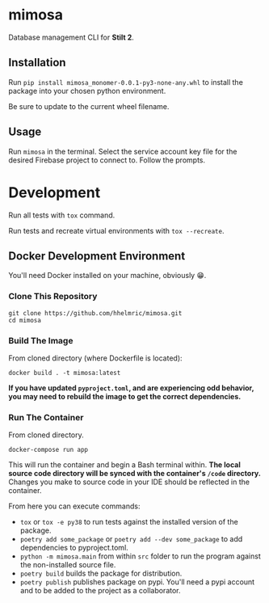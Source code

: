 # mimosa 
Database management CLI for **Stilt 2**.

## Installation
Run `pip install mimosa_monomer-0.0.1-py3-none-any.whl` to install the package
into your chosen python environment.

Be sure to update to the current wheel filename.

## Usage
Run `mimosa` in the terminal. Select the service account key file for the
desired Firebase project to connect to. Follow the prompts.

# Development
Run all tests with `tox` command.

Run tests and recreate virtual environments with `tox --recreate`.

## Docker Development Environment
You'll need Docker installed on your machine, obviously 😁.

### Clone This Repository
```
git clone https://github.com/hhelmric/mimosa.git
cd mimosa
```

### Build The Image

From cloned directory (where Dockerfile is located):
```
docker build . -t mimosa:latest
```

**If you have updated `pyproject.toml`, and are experiencing odd behavior, 
you may need to rebuild the image to get the correct dependencies.**

### Run The Container
From cloned directory.
```
docker-compose run app
```

This will run the container and begin a Bash terminal within. **The local source code directory will be synced with the container's `/code` directory.** Changes you make to source code in your IDE should be reflected in the container.

From here you can execute commands:

*  `tox` or `tox -e py38` to run tests against the installed version of the package.
*  `poetry add some_package` or `poetry add --dev some_package` to add dependencies to pyproject.toml.
*  `python -m mimosa.main` from within `src` folder to run the program against the non-installed source file.
*  `poetry build` builds the package for distribution.
*  `poetry publish` publishes package on pypi. You'll need a pypi account and to be added to the project as a collaborator.
